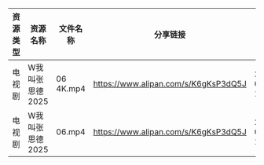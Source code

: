 | 资源类型 | 资源名称       | 文件名称      | 分享链接                                 | 更新时间                |
| ---- | ---------- | --------- | ------------------------------------ | ------------------- |
| 电视剧  | W我叫张思德2025 | 06 4K.mp4 | https://www.alipan.com/s/K6gKsP3dQ5J | 2025-06-04 10:05:48 |
| 电视剧  | W我叫张思德2025 | 06.mp4    | https://www.alipan.com/s/K6gKsP3dQ5J | 2025-06-04 10:05:47 |
